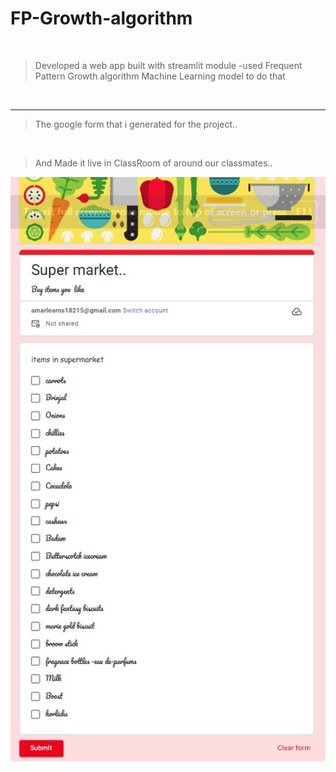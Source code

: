 # FP-Growth-algorithm

<br>

> Developed a web app built with streamlit module -used Frequent Pattern Growth algorithm  Machine Learning model to do that
<br>

---

> The google form that i generated for the project..
<br>

> And Made it live in ClassRoom of around our classmates..

![FP GROWTH GOOGLE FORM](https://github.com/SilverStark18/FP-Growth-algorithm/blob/main/fpgrowth.jpg)
